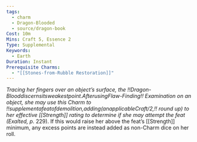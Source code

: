 ```yaml
---
tags:
  - charm
  - Dragon-Blooded
  - source/dragon-book
Cost: 10m
Mins: Craft 5, Essence 2
Type: Supplemental
Keywords:
  - Earth
Duration: Instant
Prerequisite Charms:
  - "[[Stones-from-Rubble Restoration]]"
---
```

*Tracing her fingers over an object’s surface, the !!Dragon-Blooddiscernsitsweakestpoint.AfterusingFlaw-Finding!! Examination on an object, she may use this Charm to !!supplementafeatofdemolition,adding(anapplicableCraft/2,!! round up) to her effective [[Strength]] rating to determine if she may attempt the feat (Exalted, p.*
229). If this would raise her above the feat’s [[Strength]] minimum, any excess points are instead added as non-Charm dice on her roll.
